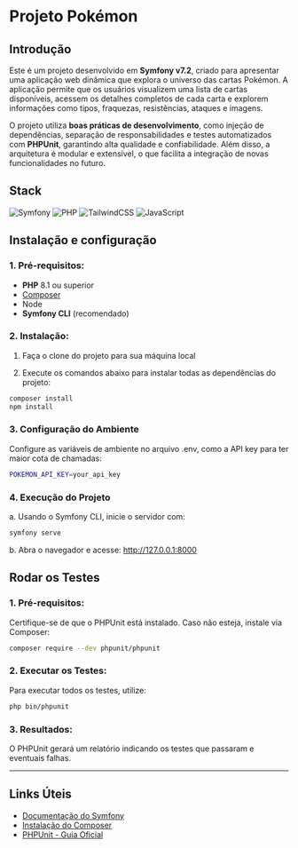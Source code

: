 # Projeto Pokémon

## Introdução

Este é um projeto desenvolvido em **Symfony v7.2**, criado para apresentar uma aplicação web dinâmica que explora o universo das cartas Pokémon. A aplicação permite que os usuários visualizem uma lista de cartas disponíveis, acessem os detalhes completos de cada carta e explorem informações como tipos, fraquezas, resistências, ataques e imagens.

O projeto utiliza **boas práticas de desenvolvimento**, como injeção de dependências, separação de responsabilidades e testes automatizados com **PHPUnit**, garantindo alta qualidade e confiabilidade. Além disso, a arquitetura é modular e extensível, o que facilita a integração de novas funcionalidades no futuro.

## Stack
![Symfony](https://img.shields.io/badge/symfony-%23000000.svg?style=for-the-badge&logo=symfony&logoColor=white)
![PHP](https://img.shields.io/badge/php-%23777BB4.svg?style=for-the-badge&logo=php&logoColor=white)
![TailwindCSS](https://img.shields.io/badge/tailwindcss-%2338B2AC.svg?style=for-the-badge&logo=tailwind-css&logoColor=white)
![JavaScript](https://img.shields.io/badge/javascript-%23323330.svg?style=for-the-badge&logo=javascript&logoColor=%23F7DF1E)


## Instalação e configuração

### 1. Pré-requisitos:

- **PHP** 8.1 ou superior
- [Composer](https://getcomposer.org/)
- Node
- **Symfony CLI** (recomendado)

### 2. Instalação:

1. Faça o clone do projeto para sua máquina local

2. Execute os comandos abaixo para instalar todas as dependências do projeto:

```bash
composer install
npm install
```

### 3. Configuração do Ambiente

Configure as variáveis de ambiente no arquivo .env, como a API key para ter maior cota de chamadas:
```bash
POKEMON_API_KEY=your_api_key
```

### 4. Execução do Projeto

a. Usando o Symfony CLI, inicie o servidor com:
```bash
symfony serve
```

b. Abra o navegador e acesse:
http://127.0.0.1:8000

## Rodar os Testes

### 1. Pré-requisitos:

Certifique-se de que o PHPUnit está instalado. Caso não esteja, instale via Composer:

```bash
composer require --dev phpunit/phpunit
```

### 2. Executar os Testes:

Para executar todos os testes, utilize:

```bash
php bin/phpunit
```

### 3. Resultados:

O PHPUnit gerará um relatório indicando os testes que passaram e eventuais falhas.

---

## Links Úteis

- [Documentação do Symfony](https://symfony.com/doc/current/index.html)
- [Instalação do Composer](https://getcomposer.org/doc/00-intro.md)
- [PHPUnit - Guia Oficial](https://phpunit.de/documentation.html)
